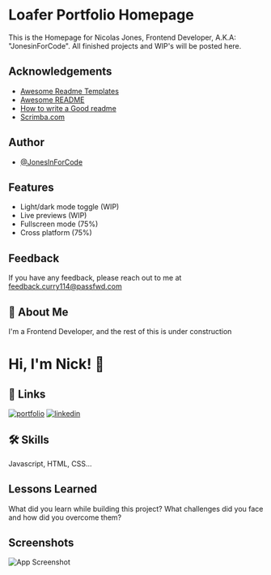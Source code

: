 # Loafer Portfolio Homepage

This is the Homepage for Nicolas Jones, Frontend Developer, A.K.A: "JonesinForCode". All finished projects and WIP's will be posted here.

## Acknowledgements

 - [Awesome Readme Templates](https://awesomeopensource.com/project/elangosundar/awesome-README-templates)
 - [Awesome README](https://github.com/matiassingers/awesome-readme)
 - [How to write a Good readme](https://bulldogjob.com/news/449-how-to-write-a-good-readme-for-your-github-project)
 - [Scrimba.com](https://www.scrimba.com)


## Author

- [@JonesInForCode](https://www.github.com/JonesInForCode)


## Features

- Light/dark mode toggle (WIP)
- Live previews (WIP)
- Fullscreen mode (75%)
- Cross platform (75%)


## Feedback

If you have any feedback, please reach out to me at feedback.curry114@passfwd.com


## 🚀 About Me
I'm a Frontend Developer, and the rest of this is under construction


# Hi, I'm Nick! 👋


## 🔗 Links
[![portfolio](https://img.shields.io/badge/my_portfolio-000?style=for-the-badge&logo=ko-fi&logoColor=white)](#)
[![linkedin](https://img.shields.io/badge/linkedin-0A66C2?style=for-the-badge&logo=linkedin&logoColor=white)](https://www.linkedin.com/in/nicolas-jones-0930b6177)


## 🛠 Skills
Javascript, HTML, CSS...


## Lessons Learned

What did you learn while building this project? What challenges did you face and how did you overcome them?


## Screenshots

![App Screenshot](https://via.placeholder.com/468x300?text=App+Screenshot+Here)

